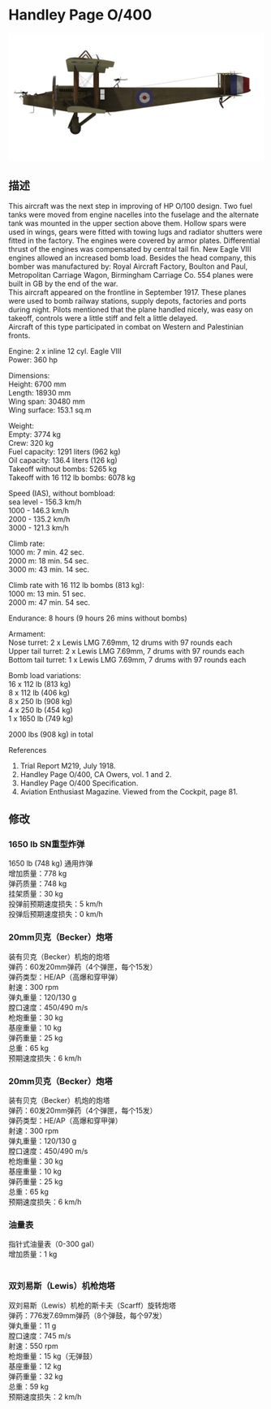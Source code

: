 # Handley Page O/400  
  
![handleypage400](../images/handleypage400.png)  
  
## 描述  
  
This aircraft was the next step in improving of HP O/100 design. Two fuel tanks were moved from engine nacelles into the fuselage and the alternate tank was mounted in the upper section above them. Hollow spars were used in wings, gears were fitted with towing lugs and radiator shutters were fitted in the factory. The engines were covered by armor plates. Differential thrust of the engines was compensated by central tail fin. New Eagle VIII engines allowed an increased bomb load. Besides the head company, this bomber was manufactured by: Royal Aircraft Factory, Boulton and Paul, Metropolitan Carriage Wagon, Birmingham Carriage Co. 554 planes were built in GB by the end of the war.  
This aircraft appeared on the frontline in September 1917. These planes were used to bomb railway stations, supply depots, factories and ports during night. Pilots mentioned that the plane handled nicely, was easy on takeoff, controls were a little stiff and felt a little delayed.  
Aircraft of this type participated in combat on Western and Palestinian fronts.  
  
  
Engine: 2 x inline 12 cyl. Eagle VIII  
Power: 360 hp  
  
Dimensions:  
Height: 6700 mm  
Length: 18930 mm  
Wing span: 30480 mm  
Wing surface: 153.1 sq.m  
  
Weight:  
Empty: 3774 kg   
Crew: 320 kg  
Fuel capacity: 1291 liters (962 kg)  
Oil capacity: 136.4 liters (126 kg)  
Takeoff without bombs: 5265 kg  
Takeoff with 16 112 lb bombs: 6078 kg  
  
Speed (IAS), without bombload:  
sea level - 156.3 km/h  
1000 - 146.3 km/h  
2000 - 135.2 km/h  
3000 - 121.3 km/h  
  
Climb rate:  
1000 m: 7 min. 42 sec.  
2000 m: 18 min. 54 sec.  
3000 m: 43 min. 14 sec.  
  
Climb rate with 16 112 lb bombs (813 kg):  
1000 m: 13 min. 51 sec.  
2000 m: 47 min. 54 sec.  
  
Endurance: 8 hours (9 hours 26 mins without bombs)  
  
Armament:  
Nose turret: 2 х Lewis LMG 7.69mm, 12 drums with 97 rounds each  
Upper tail turret: 2 х Lewis LMG 7.69mm, 7 drums with 97 rounds each  
Bottom tail turret: 1 х Lewis LMG 7.69mm, 7 drums with 97 rounds each  
  
Bomb load variations:  
16 x 112 lb (813 kg)  
8 x 112 lb (406 kg)  
8 x 250 lb (908 kg)  
4 x 250 lb (454 kg)  
1 x 1650 lb (749 kg)  
  
2000 lbs (908 kg) in total  
  
References  
1) Trial Report M219, July 1918.  
2) Handley Page O/400, CA Owers, vol. 1 and 2.  
3) Handley Page O/400 Specification.  
4) Aviation Enthusiast Magazine. Viewed from the Cockpit, page 81.  
  
## 修改  
  
  
### 1650 lb SN重型炸弹  
  
1650 lb (748 kg) 通用炸弹  
增加质量：778 kg  
弹药质量：748 kg  
挂架质量：30 kg  
投弹前预期速度损失：5 km/h  
投弹后预期速度损失：0 km/h  ﻿
  
### 20mm贝克（Becker）炮塔  
  
装有贝克（Becker）机炮的炮塔  
弹药：60发20mm弹药（4个弹匣，每个15发）  
弹药类型：HE/AP（高爆和穿甲弹）  
射速：300 rpm  
弹丸重量：120/130 g  
膛口速度：450/490 m/s  
枪炮重量：30 kg  
基座重量：10 kg  
弹药重量：25 kg  
总重：65 kg  
预期速度损失：6 km/h  ﻿
  
### 20mm贝克（Becker）炮塔  
  
装有贝克（Becker）机炮的炮塔  
弹药：60发20mm弹药（4个弹匣，每个15发）  
弹药类型：HE/AP（高爆和穿甲弹）  
射速：300 rpm  
弹丸重量：120/130 g  
膛口速度：450/490 m/s  
枪炮重量：30 kg  
基座重量：10 kg  
弹药重量：25 kg  
总重：65 kg  
预期速度损失：6 km/h  ﻿
  
### 油量表  
  
指针式油量表（0-300 gal）  
增加质量：1 kg  
  ﻿
  
### 双刘易斯（Lewis）机枪炮塔  
  
双刘易斯（Lewis）机枪的斯卡夫（Scarff）旋转炮塔  
弹药：776发7.69mm弹药（8个弹鼓，每个97发）  
弹丸重量：11 g  
膛口速度：745 m/s  
射速：550 rpm  
枪炮重量：15 kg（无弹鼓）  
基座重量：12 kg  
弹药重量：32 kg  
总重：59 kg  
预期速度损失：2 km/h  